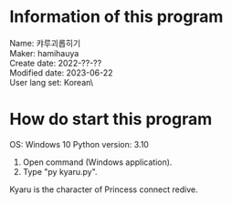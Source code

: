 # Information of this program
Name: 캬루괴롭히기\
Maker: hamihauya\
Create date: 2022-??-??\
Modified date: 2023-06-22\
User lang set: Korean\

# How do start this program
OS: Windows 10
Python version: 3.10
1. Open command (Windows application).
2. Type "py kyaru.py".

Kyaru is the character of Princess connect redive.
